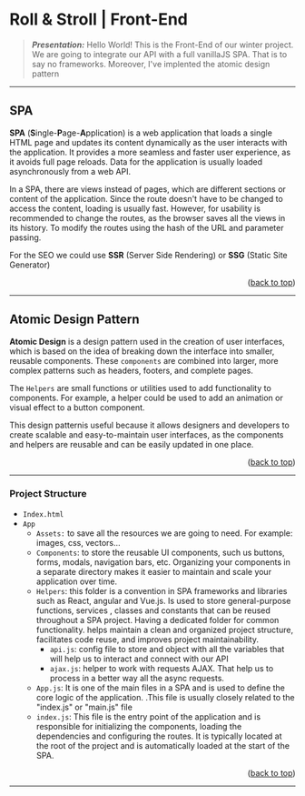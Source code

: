 <div id="top"></div>


# Roll & Stroll | Front-End
>***Presentation:***
>Hello World! This is the Front-End of our winter project. We are going to integrate our API with a full vanillaJS SPA. That is to say no frameworks. Moreover, I've implented the atomic design pattern

---
## SPA

**SPA** (**S**ingle-**P**age-**A**pplication) is a web application that loads a single HTML page and updates its content dynamically as the user interacts with the application. It provides a more seamless and faster user experience, as it avoids full page reloads. Data for the application is usually loaded asynchronously from a web API.

In a SPA, there are views instead of pages, which are different sections or content of the application. Since the route doesn't have to be changed to access the content, loading is usually fast. However,  for usability is recommended to change the routes, as the browser saves all the views in its history. To modify the routes using the hash of the URL and parameter passing.

For the SEO we could use **SSR** (Server Side Rendering) or **SSG** (Static Site Generator)

<p align="right">(<a href="#top">back to top</a>)</p>

---
## Atomic Design Pattern
**Atomic Design** is a design pattern used in the creation of user interfaces, which is based on the idea of breaking down the interface into smaller, reusable components. These `components` are combined into larger, more complex patterns such as headers, footers, and complete pages. 

The `Helpers` are small functions or utilities used to add functionality to components. For example, a helper could be used to add an animation or visual effect to a button component.

This design patternis useful because it allows designers and developers to create scalable and easy-to-maintain user interfaces, as the components and helpers are reusable and can be easily updated in one place.

<p align="right">(<a href="#top">back to top</a>)</p>

---

### Project Structure

- `Index.html`
- ``App``
  - ``Assets:`` to save all the resources we are going to need. For example: images, css, vectors...
  - `Components`: to store the reusable UI components, such us buttons, forms, modals, navigation bars, etc. Organizing your components in a separate directory makes it easier to maintain and scale your application over time.
  - `Helpers`: this folder is a convention in SPA frameworks and libraries such as React, angular and Vue.js. Is used to store general-purpose functions, services , classes and constants that can be reused throughout a SPA project. Having a dedicated folder for common functionality. helps maintain a clean and organized project structure, facilitates code reuse, and improves project maintainability.
    - `api.js`: config file to store and object with all the variables that will help us to interact and connect with our API
    - `ajax.js`: helper to work with requests AJAX. That help us to process in a better way all the async requests.
  - `App.js`: It is one of the main files in a SPA and is used to define the core logic of the application. .This file is usually closely related to the "index.js" or "main.js" file
  - `index.js`: This file is the entry point of the application and is responsible for initializing the components, loading the dependencies and configuring the routes. It is typically located at the root of the project and is automatically loaded at the start of the SPA.

<p align="right">(<a href="#top">back to top</a>)</p>

---




